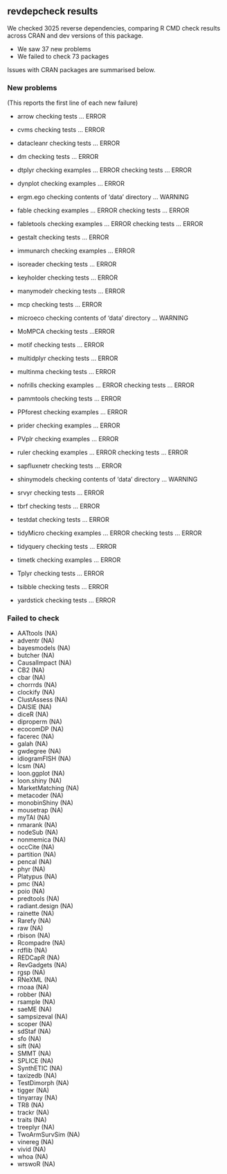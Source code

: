 ## revdepcheck results

We checked 3025 reverse dependencies, comparing R CMD check results across CRAN and dev versions of this package.

 * We saw 37 new problems
 * We failed to check 73 packages

Issues with CRAN packages are summarised below.

### New problems
(This reports the first line of each new failure)

* arrow
  checking tests ... ERROR

* cvms
  checking tests ... ERROR

* datacleanr
  checking tests ... ERROR

* dm
  checking tests ... ERROR

* dtplyr
  checking examples ... ERROR
  checking tests ... ERROR

* dynplot
  checking examples ... ERROR

* ergm.ego
  checking contents of ‘data’ directory ... WARNING

* fable
  checking examples ... ERROR
  checking tests ... ERROR

* fabletools
  checking examples ... ERROR
  checking tests ... ERROR

* gestalt
  checking tests ... ERROR

* immunarch
  checking examples ... ERROR

* isoreader
  checking tests ... ERROR

* keyholder
  checking tests ... ERROR

* manymodelr
  checking tests ... ERROR

* mcp
  checking tests ... ERROR

* microeco
  checking contents of ‘data’ directory ... WARNING

* MoMPCA
  checking tests ...ERROR

* motif
  checking tests ... ERROR

* multidplyr
  checking tests ... ERROR

* multinma
  checking tests ... ERROR

* nofrills
  checking examples ... ERROR
  checking tests ... ERROR

* pammtools
  checking tests ... ERROR

* PPforest
  checking examples ... ERROR

* prider
  checking examples ... ERROR

* PVplr
  checking examples ... ERROR

* ruler
  checking examples ... ERROR
  checking tests ... ERROR

* sapfluxnetr
  checking tests ... ERROR

* shinymodels
  checking contents of ‘data’ directory ... WARNING

* srvyr
  checking tests ... ERROR

* tbrf
  checking tests ... ERROR

* testdat
  checking tests ... ERROR

* tidyMicro
  checking examples ... ERROR
  checking tests ... ERROR

* tidyquery
  checking tests ... ERROR

* timetk
  checking examples ... ERROR

* Tplyr
  checking tests ... ERROR

* tsibble
  checking tests ... ERROR

* yardstick
  checking tests ... ERROR

### Failed to check

* AATtools       (NA)
* adventr        (NA)
* bayesmodels    (NA)
* butcher        (NA)
* CausalImpact   (NA)
* CB2            (NA)
* cbar           (NA)
* chorrrds       (NA)
* clockify       (NA)
* ClustAssess    (NA)
* DAISIE         (NA)
* diceR          (NA)
* diproperm      (NA)
* ecocomDP       (NA)
* facerec        (NA)
* galah          (NA)
* gwdegree       (NA)
* idiogramFISH   (NA)
* lcsm           (NA)
* loon.ggplot    (NA)
* loon.shiny     (NA)
* MarketMatching (NA)
* metacoder      (NA)
* monobinShiny   (NA)
* mousetrap      (NA)
* myTAI          (NA)
* nmarank        (NA)
* nodeSub        (NA)
* nonmemica      (NA)
* occCite        (NA)
* partition      (NA)
* pencal         (NA)
* phyr           (NA)
* Platypus       (NA)
* pmc            (NA)
* poio           (NA)
* predtools      (NA)
* radiant.design (NA)
* rainette       (NA)
* Rarefy         (NA)
* raw            (NA)
* rbison         (NA)
* Rcompadre      (NA)
* rdflib         (NA)
* REDCapR        (NA)
* RevGadgets     (NA)
* rgsp           (NA)
* RNeXML         (NA)
* rnoaa          (NA)
* robber         (NA)
* rsample        (NA)
* saeME          (NA)
* sampsizeval    (NA)
* scoper         (NA)
* sdStaf         (NA)
* sfo            (NA)
* sift           (NA)
* SMMT           (NA)
* SPLICE         (NA)
* SynthETIC      (NA)
* taxizedb       (NA)
* TestDimorph    (NA)
* tigger         (NA)
* tinyarray      (NA)
* TR8            (NA)
* trackr         (NA)
* traits         (NA)
* treeplyr       (NA)
* TwoArmSurvSim  (NA)
* vinereg        (NA)
* vivid          (NA)
* whoa           (NA)
* wrswoR         (NA)
